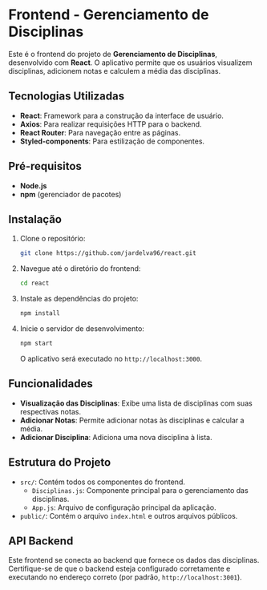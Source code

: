 # Frontend - Gerenciamento de Disciplinas

Este é o frontend do projeto de **Gerenciamento de Disciplinas**, desenvolvido com **React**. O aplicativo permite que os usuários visualizem disciplinas, adicionem notas e calculem a média das disciplinas.

## Tecnologias Utilizadas

- **React**: Framework para a construção da interface de usuário.
- **Axios**: Para realizar requisições HTTP para o backend.
- **React Router**: Para navegação entre as páginas.
- **Styled-components**: Para estilização de componentes.

## Pré-requisitos

- **Node.js** 
- **npm** (gerenciador de pacotes)

## Instalação

1. Clone o repositório:

    ```bash
    git clone https://github.com/jardelva96/react.git
    ```

2. Navegue até o diretório do frontend:

    ```bash
    cd react
    ```

3. Instale as dependências do projeto:

    ```bash
    npm install
    ```

4. Inicie o servidor de desenvolvimento:

    ```bash
    npm start
    ```

   O aplicativo será executado no `http://localhost:3000`.

## Funcionalidades

- **Visualização das Disciplinas**: Exibe uma lista de disciplinas com suas respectivas notas.
- **Adicionar Notas**: Permite adicionar notas às disciplinas e calcular a média.
- **Adicionar Disciplina**: Adiciona uma nova disciplina à lista.

## Estrutura do Projeto

- `src/`: Contém todos os componentes do frontend.
  - `Disciplinas.js`: Componente principal para o gerenciamento das disciplinas.
  - `App.js`: Arquivo de configuração principal da aplicação.
- `public/`: Contém o arquivo `index.html` e outros arquivos públicos.

## API Backend

Este frontend se conecta ao backend que fornece os dados das disciplinas. Certifique-se de que o backend esteja configurado corretamente e executando no endereço correto (por padrão, `http://localhost:3001`).


